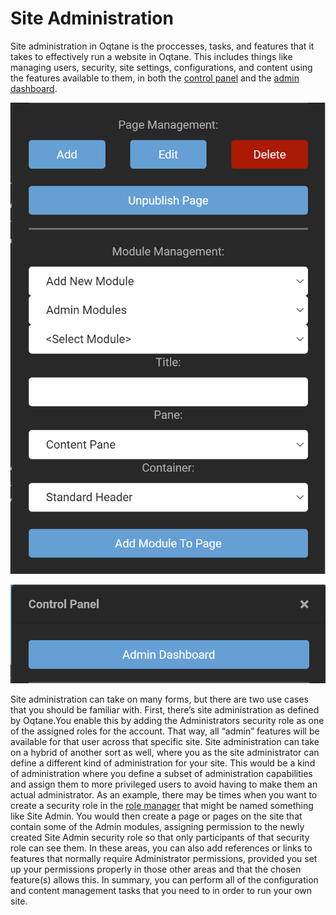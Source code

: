 # Site Administration

Site administration in Oqtane is the proccesses, tasks, and features that it takes to effectively run a website in Oqtane.
This includes things like managing users, security, site settings, configurations, and content using the features available to them, in both the [control panel](../control-panel/index.md) and the [admin dashboard](../admin-dashboard/index.md).

![control-panel](control-panel.png)

![admin-dash](admin-dash.png)

Site administration can take on many forms, but there are two use cases that you should be familiar with. First, there’s site administration as defined by Oqtane.You enable this by adding the Administrators security role as one of the assigned roles for the account. That way, all “admin” features will be available for that user across that specific site.
Site administration can take on a hybrid of another sort as well, where you as the site administrator can define a different kind of administration for your site. This would be a kind of administration where you define a subset of administration capabilities and assign them to more privileged users to avoid having to make them an actual administrator.
As an example, there may be times when you want to create a security role in the [role manager](/admin/admin-dashboard/role-management.md) that might be named something like Site Admin. You would then create a page or pages on the site that contain some of the Admin modules, assigning permission to the newly created Site Admin security role so that only participants of that security role can see them. In these areas, you can also add references or links to features that normally require Administrator permissions, provided you set up your permissions properly in those other areas and that the chosen feature(s) allows this.
In summary, you can perform all of the configuration and content management tasks that you need to in order to run your own site.